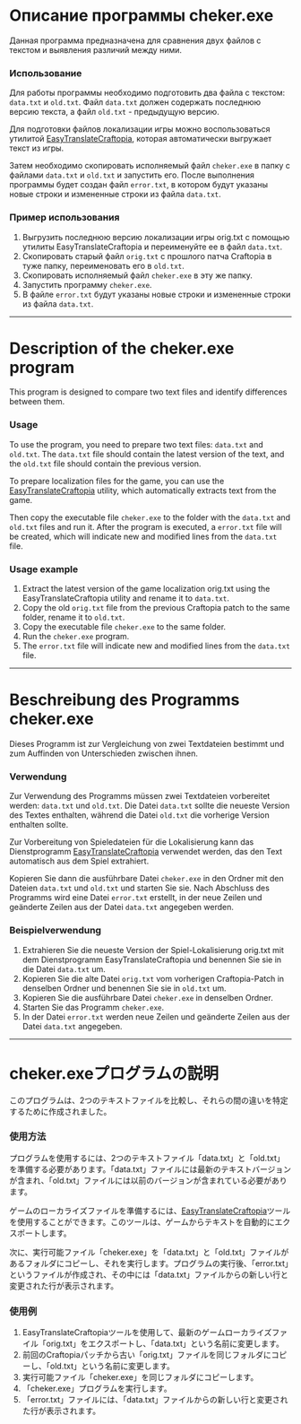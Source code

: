 # Описание программы cheker.exe

Данная программа предназначена для сравнения двух файлов с текстом и выявления различий между ними. 

### Использование

Для работы программы необходимо подготовить два файла с текстом: `data.txt` и `old.txt`. Файл `data.txt` должен содержать последнюю версию текста, а файл `old.txt` - предыдущую версию. 

Для подготовки файлов локализации игры можно воспользоваться утилитой [EasyTranslateCraftopia](https://github.com/asidsx/EasyTranslateCraftopia), которая автоматически выгружает текст из игры.

Затем необходимо скопировать исполняемый файл `cheker.exe` в папку с файлами `data.txt` и `old.txt` и запустить его. После выполнения программы будет создан файл `error.txt`, в котором будут указаны новые строки и измененные строки из файла `data.txt`.

### Пример использования

1. Выгрузить последнюю версию локализации игры orig.txt с помощью утилиты EasyTranslateCraftopia и переименуйте ее в файл `data.txt`.
2. Скопировать старый файл `orig.txt` с прошлого патча Craftopia в туже папку, переименовать его в `old.txt`.
3. Скопировать исполняемый файл `cheker.exe` в эту же папку.
4. Запустить программу `cheker.exe`.
5. В файле `error.txt` будут указаны новые строки и измененные строки из файла `data.txt`.


<hr>

# Description of the cheker.exe program

This program is designed to compare two text files and identify differences between them.

### Usage

To use the program, you need to prepare two text files: `data.txt` and `old.txt`. The `data.txt` file should contain the latest version of the text, and the `old.txt` file should contain the previous version.

To prepare localization files for the game, you can use the [EasyTranslateCraftopia](https://github.com/asidsx/EasyTranslateCraftopia) utility, which automatically extracts text from the game.

Then copy the executable file `cheker.exe` to the folder with the `data.txt` and `old.txt` files and run it. After the program is executed, a `error.txt` file will be created, which will indicate new and modified lines from the `data.txt` file.

### Usage example

1. Extract the latest version of the game localization orig.txt using the EasyTranslateCraftopia utility and rename it to `data.txt`.
2. Copy the old `orig.txt` file from the previous Craftopia patch to the same folder, rename it to `old.txt`.
3. Copy the executable file `cheker.exe` to the same folder.
4. Run the `cheker.exe` program.
5. The `error.txt` file will indicate new and modified lines from the `data.txt` file.


<hr>

# Beschreibung des Programms cheker.exe

Dieses Programm ist zur Vergleichung von zwei Textdateien bestimmt und zum Auffinden von Unterschieden zwischen ihnen.

### Verwendung

Zur Verwendung des Programms müssen zwei Textdateien vorbereitet werden: `data.txt` und `old.txt`. Die Datei `data.txt` sollte die neueste Version des Textes enthalten, während die Datei `old.txt` die vorherige Version enthalten sollte.

Zur Vorbereitung von Spieledateien für die Lokalisierung kann das Dienstprogramm [EasyTranslateCraftopia](https://github.com/asidsx/EasyTranslateCraftopia) verwendet werden, das den Text automatisch aus dem Spiel extrahiert.

Kopieren Sie dann die ausführbare Datei `cheker.exe` in den Ordner mit den Dateien `data.txt` und `old.txt` und starten Sie sie. Nach Abschluss des Programms wird eine Datei `error.txt` erstellt, in der neue Zeilen und geänderte Zeilen aus der Datei `data.txt` angegeben werden.

### Beispielverwendung

1. Extrahieren Sie die neueste Version der Spiel-Lokalisierung orig.txt mit dem Dienstprogramm EasyTranslateCraftopia und benennen Sie sie in die Datei `data.txt` um.
2. Kopieren Sie die alte Datei `orig.txt` vom vorherigen Craftopia-Patch in denselben Ordner und benennen Sie sie in `old.txt` um.
3. Kopieren Sie die ausführbare Datei `cheker.exe` in denselben Ordner.
4. Starten Sie das Programm `cheker.exe`.
5. In der Datei `error.txt` werden neue Zeilen und geänderte Zeilen aus der Datei `data.txt` angegeben.





<hr>


# cheker.exeプログラムの説明

このプログラムは、2つのテキストファイルを比較し、それらの間の違いを特定するために作成されました。

### 使用方法

プログラムを使用するには、2つのテキストファイル「data.txt」と「old.txt」を準備する必要があります。「data.txt」ファイルには最新のテキストバージョンが含まれ、「old.txt」ファイルには以前のバージョンが含まれている必要があります。

ゲームのローカライズファイルを準備するには、[EasyTranslateCraftopia](https://github.com/asidsx/EasyTranslateCraftopia)ツールを使用することができます。このツールは、ゲームからテキストを自動的にエクスポートします。

次に、実行可能ファイル「cheker.exe」を「data.txt」と「old.txt」ファイルがあるフォルダにコピーし、それを実行します。プログラムの実行後、「error.txt」というファイルが作成され、その中には「data.txt」ファイルからの新しい行と変更された行が表示されます。

### 使用例

1. EasyTranslateCraftopiaツールを使用して、最新のゲームローカライズファイル「orig.txt」をエクスポートし、「data.txt」という名前に変更します。
2. 前回のCraftopiaパッチから古い「orig.txt」ファイルを同じフォルダにコピーし、「old.txt」という名前に変更します。
3. 実行可能ファイル「cheker.exe」を同じフォルダにコピーします。
4. 「cheker.exe」プログラムを実行します。
5. 「error.txt」ファイルには、「data.txt」ファイルからの新しい行と変更された行が表示されます。
